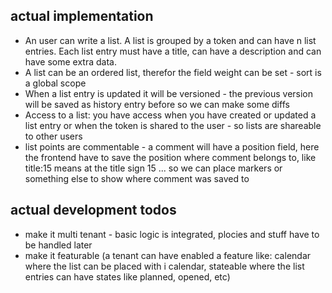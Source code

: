 ## actual implementation

- An user can write a list. A list is grouped by a token and can have n list entries. Each list entry must have a title, can have
a description and can have some extra data.
- A list can be an ordered list, therefor the field weight can be set - sort is a global scope
- When a list entry is updated it will be versioned - the previous version will be saved as history entry before so we can make some diffs
- Access to a list: you have access when you have created or updated a list entry or when the token is shared to the user - so lists are shareable to other users
- list points are commentable - a comment will have a position field, here the frontend have to save the position where comment belongs to, like title:15 means at the title sign 15 ... so we can place markers or something else to show where comment was saved to


## actual development todos

- make it multi tenant - basic logic is integrated, plocies and stuff have to be handled later
- make it featurable (a tenant can have enabled a feature like: calendar where the list can be placed with i calendar, stateable where the list entries can have states like planned, opened, etc)